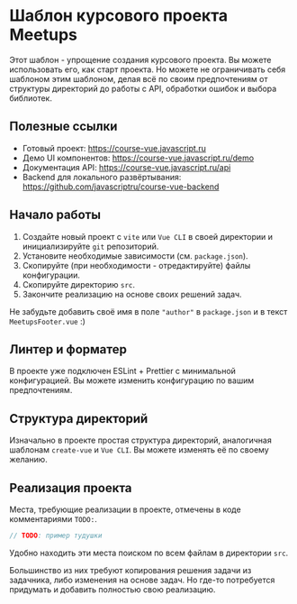# Шаблон курсового проекта Meetups

Этот шаблон - упрощение создания курсового проекта. Вы можете использовать его, как старт проекта. Но можете не
ограничивать себя шаблоном этим шаблоном, делая всё по своим предпочтениям от структуры директорий до работы с API,
обработки ошибок и выбора библиотек.

## Полезные ссылки

- Готовый проект: https://course-vue.javascript.ru
- Демо UI компонентов: https://course-vue.javascript.ru/demo
- Документация API: https://course-vue.javascript.ru/api
- Backend для локального развёртывания: https://github.com/javascriptru/course-vue-backend

## Начало работы

1. Создайте новый проект с `vite` или `Vue CLI` в своей директории и инициализируйте `git` репозиторий.
2. Установите необходимые зависимости (см. `package.json`).
3. Скопируйте (при необходимости - отредактируйте) файлы конфигурации.
4. Скопируйте директорию `src`.
5. Закончите реализацию на основе своих решений задач.

Не забудьте добавить своё имя в поле `"author"` в `package.json` и в текст `MeetupsFooter.vue` :)

## Линтер и форматер

В проекте уже подключен ESLint + Prettier с минимальной конфигурацией. Вы можете изменить конфигурацию по вашим
предпочтениям.

## Структура директорий

Изначально в проекте простая структура директорий, аналогичная шаблонам `create-vue` и `Vue CLI`. Вы можете изменять её
по своему желанию.

## Реализация проекта

Места, требующие реализации в проекте, отмечены в коде комментариями `TODO:`.

```js
// TODO: пример тудушки
```

Удобно находить эти места поиском по всем файлам в директории `src`.

Большинство из них требуют копирования решения задачи из задачника, либо изменения на основе задач. Но где-то
потребуется придумать и добавить полностью свою реализацию.
